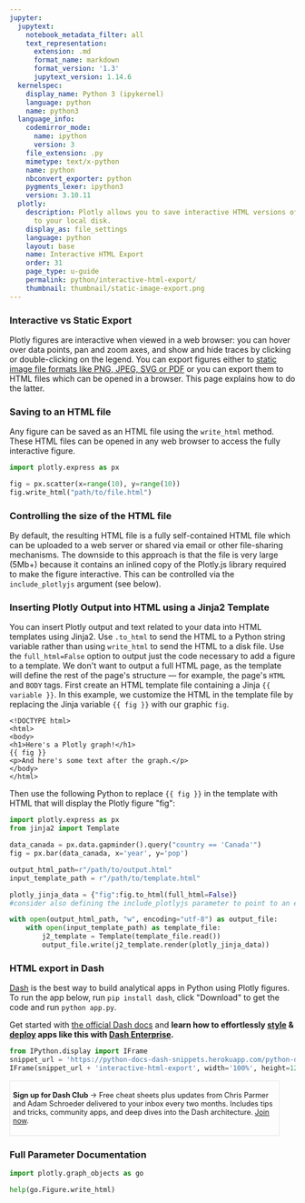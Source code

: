 ```yaml
---
jupyter:
  jupytext:
    notebook_metadata_filter: all
    text_representation:
      extension: .md
      format_name: markdown
      format_version: '1.3'
      jupytext_version: 1.14.6
  kernelspec:
    display_name: Python 3 (ipykernel)
    language: python
    name: python3
  language_info:
    codemirror_mode:
      name: ipython
      version: 3
    file_extension: .py
    mimetype: text/x-python
    name: python
    nbconvert_exporter: python
    pygments_lexer: ipython3
    version: 3.10.11
  plotly:
    description: Plotly allows you to save interactive HTML versions of your figures
      to your local disk.
    display_as: file_settings
    language: python
    layout: base
    name: Interactive HTML Export
    order: 31
    page_type: u-guide
    permalink: python/interactive-html-export/
    thumbnail: thumbnail/static-image-export.png
---
```


### Interactive vs Static Export

Plotly figures are interactive when viewed in a web browser: you can hover over data points, pan and zoom axes, and show and hide traces by clicking or double-clicking on the legend. You can export figures either to [static image file formats like PNG, JPEG, SVG or PDF](/python/static-image-export/) or you can export them to HTML files which can be opened in a browser. This page explains how to do the latter.

<!-- #region -->
### Saving to an HTML file

Any figure can be saved as an HTML file using the `write_html` method. These HTML files can be opened in any web browser to access the fully interactive figure.

```python
import plotly.express as px

fig = px.scatter(x=range(10), y=range(10))
fig.write_html("path/to/file.html")
```
<!-- #endregion -->

<!-- #region -->
### Controlling the size of the HTML file

By default, the resulting HTML file is a fully self-contained HTML file which can be uploaded to a web server or shared via email or other file-sharing mechanisms. The downside to this approach is that the file is very large (5Mb+) because it contains an inlined copy of the Plotly.js library required to make the figure interactive. This can be controlled via the `include_plotlyjs` argument (see below).

### Inserting Plotly Output into HTML using a Jinja2 Template

You can insert Plotly output and text related to your data into HTML templates using Jinja2. Use `.to_html` to send the HTML to a Python string variable rather than using `write_html` to send the HTML to a disk file.  Use the `full_html=False` option to output just the code necessary to add a figure to a template. We don't want to output a full HTML page, as the template will define the rest of the page's structure — for example, the page's `HTML` and `BODY` tags.  First create an HTML template file containing a Jinja `{{ variable }}`.  In this example, we customize the HTML in the template file by replacing the Jinja variable `{{ fig }}` with our graphic `fig`. 

```
<!DOCTYPE html>
<html>
<body>
<h1>Here's a Plotly graph!</h1>
{{ fig }}
<p>And here's some text after the graph.</p>
</body>
</html>
```

Then use the following Python to replace `{{ fig }}` in the template with HTML that will display the Plotly figure "fig":

```python
import plotly.express as px
from jinja2 import Template

data_canada = px.data.gapminder().query("country == 'Canada'")
fig = px.bar(data_canada, x='year', y='pop')

output_html_path=r"/path/to/output.html"
input_template_path = r"/path/to/template.html"

plotly_jinja_data = {"fig":fig.to_html(full_html=False)}
#consider also defining the include_plotlyjs parameter to point to an external Plotly.js as described above

with open(output_html_path, "w", encoding="utf-8") as output_file:
    with open(input_template_path) as template_file:
        j2_template = Template(template_file.read())
        output_file.write(j2_template.render(plotly_jinja_data))
```
<!-- #endregion -->

### HTML export in Dash

[Dash](https://plotly.com/dash/) is the best way to build analytical apps in Python using Plotly figures. To run the app below, run `pip install dash`, click "Download" to get the code and run `python app.py`.

Get started  with [the official Dash docs](https://dash.plotly.com/installation) and **learn how to effortlessly [style](https://plotly.com/dash/design-kit/) & [deploy](https://plotly.com/dash/app-manager/) apps like this with <a class="plotly-red" href="https://plotly.com/dash/">Dash Enterprise</a>.**


```python hide_code=true
from IPython.display import IFrame
snippet_url = 'https://python-docs-dash-snippets.herokuapp.com/python-docs-dash-snippets/'
IFrame(snippet_url + 'interactive-html-export', width='100%', height=1200)
```

<div style="font-size: 0.9em;"><div style="width: calc(100% - 30px); box-shadow: none; border: thin solid rgb(229, 229, 229);"><div style="padding: 5px;"><div><p><strong>Sign up for Dash Club</strong> → Free cheat sheets plus updates from Chris Parmer and Adam Schroeder delivered to your inbox every two months. Includes tips and tricks, community apps, and deep dives into the Dash architecture.
<u><a href="https://go.plotly.com/dash-club?utm_source=Dash+Club+2022&utm_medium=graphing_libraries&utm_content=inline">Join now</a></u>.</p></div></div></div></div>


### Full Parameter Documentation

```python
import plotly.graph_objects as go

help(go.Figure.write_html)
```
